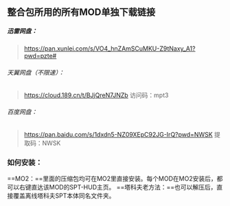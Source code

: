 ## 整合包所用的所有MOD单独下载链接
##### 迅雷网盘：
> https://pan.xunlei.com/s/VO4_hnZAmSCuMKU-Z9tNaxy_A1?pwd=pzte#

###### 天翼网盘（不限速）：
>https://cloud.189.cn/t/BJjQreN7JNZb 
>访问码：mpt3

###### 百度网盘：
>https://pan.baidu.com/s/1dxdn5-NZ09XEpC92JG-IrQ?pwd=NWSK 
>提取码：NWSK 

### 如何安装：
==MO2：==里面的压缩包均可在MO2里直接安装。每个MOD在MO2安装后，都可以右键直达该MOD的SPT-HUD主页。 
==塔科夫老方法：==也可以解压后，直接覆盖离线塔科夫SPT本体同名文件夹。